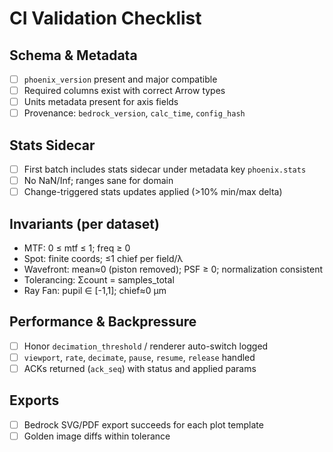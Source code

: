 # CI Validation Checklist

## Schema & Metadata
- [ ] `phoenix_version` present and major compatible
- [ ] Required columns exist with correct Arrow types
- [ ] Units metadata present for axis fields
- [ ] Provenance: `bedrock_version`, `calc_time`, `config_hash`

## Stats Sidecar
- [ ] First batch includes stats sidecar under metadata key `phoenix.stats`
- [ ] No NaN/Inf; ranges sane for domain
- [ ] Change-triggered stats updates applied (>10% min/max delta)

## Invariants (per dataset)
- MTF: 0 ≤ mtf ≤ 1; freq ≥ 0
- Spot: finite coords; ≤1 chief per field/λ
- Wavefront: mean≈0 (piston removed); PSF ≥ 0; normalization consistent
- Tolerancing: Σcount = samples_total
- Ray Fan: pupil ∈ [-1,1]; chief≈0 µm

## Performance & Backpressure
- [ ] Honor `decimation_threshold` / renderer auto-switch logged
- [ ] `viewport`, `rate`, `decimate`, `pause`, `resume`, `release` handled
- [ ] ACKs returned (`ack_seq`) with status and applied params

## Exports
- [ ] Bedrock SVG/PDF export succeeds for each plot template
- [ ] Golden image diffs within tolerance
